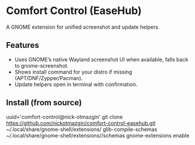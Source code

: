 # Comfort Control (EaseHub)
A GNOME extension for unified screenshot and update helpers.

## Features
- Uses GNOME’s native Wayland screenshot UI when available, falls back to gnome-screenshot.
- Shows install command for your distro if missing (APT/DNF/Zypper/Pacman).
- Update helpers open in terminal with confirmation.

## Install (from source)
uuid='comfort-control@nick-otmazgin'
git clone https://github.com/nickotmazgin/comfort-control-easehub.git   ~/.local/share/gnome-shell/extensions/
glib-compile-schemas ~/.local/share/gnome-shell/extensions//schemas
gnome-extensions enable 

